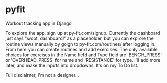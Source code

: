 # pyfit
Workout tracking app in Django

To explore the app, sign up at py-fit.com/signup. Currently the dashboard just says "woot, dashboard!" as a placeholder, but you can explore the routine views manually by goign to py-fit.com/routines/ after logging in. From here you can create routines and add exercises. The only available choices for exercises in the Name field and Type field are 'BENCH_PRESS' or 'OVERHEAD_PRESS' for name and 'RESISTANCE' for type. I'll add more later, and make the inputs into dropdowns. It's on my To Do list. 

Full disclaimer, I'm not a designer...
